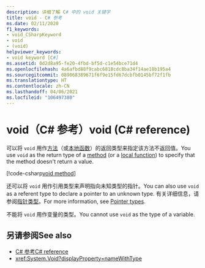 ```yaml
---
description: 详细了解 C# 中的 void 关键字
title: void - C# 参考
ms.date: 02/11/2020
f1_keywords:
- void_CSharpKeyword
- void
- (void)
helpviewer_keywords:
- void keyword [C#]
ms.assetid: 0d2d8a95-fe20-4fbd-bf5d-c1e54bce71d4
ms.openlocfilehash: 4a6afbd88f9cabc6818cdc8ba34f14ae18b195a4
ms.sourcegitcommit: 089068389671f6f9e15fd67dcbfb0145bf72f1fb
ms.translationtype: HT
ms.contentlocale: zh-CN
ms.lasthandoff: 04/06/2021
ms.locfileid: "106497380"
---
```

# <a name="void-c-reference"></a><span data-ttu-id="ea18a-103">void（C# 参考）</span><span class="sxs-lookup"><span data-stu-id="ea18a-103">void (C# reference)</span></span>

<span data-ttu-id="ea18a-104">可以将 `void` 用作[方法](../../programming-guide/classes-and-structs/methods.md)（或[本地函数](../../programming-guide/classes-and-structs/local-functions.md)）的返回类型来指定该方法不返回值。</span><span class="sxs-lookup"><span data-stu-id="ea18a-104">You use `void` as the return type of a [method](../../programming-guide/classes-and-structs/methods.md) (or a [local function](../../programming-guide/classes-and-structs/local-functions.md)) to specify that the method doesn't return a value.</span></span>

[!code-csharp[void method](snippets/shared/VoidType.cs#VoidExample)]

<span data-ttu-id="ea18a-105">还可以将 `void` 用作引用类型来声明指向未知类型的指针。</span><span class="sxs-lookup"><span data-stu-id="ea18a-105">You can also use `void` as a referent type to declare a pointer to an unknown type.</span></span> <span data-ttu-id="ea18a-106">有关详细信息，请参阅[指针类型](../unsafe-code.md#pointer-types)。</span><span class="sxs-lookup"><span data-stu-id="ea18a-106">For more information, see [Pointer types](../unsafe-code.md#pointer-types).</span></span>

<span data-ttu-id="ea18a-107">不能将 `void` 用作变量的类型。</span><span class="sxs-lookup"><span data-stu-id="ea18a-107">You cannot use `void` as the type of a variable.</span></span>

## <a name="see-also"></a><span data-ttu-id="ea18a-108">另请参阅</span><span class="sxs-lookup"><span data-stu-id="ea18a-108">See also</span></span>

- [<span data-ttu-id="ea18a-109">C# 参考</span><span class="sxs-lookup"><span data-stu-id="ea18a-109">C# reference</span></span>](../index.md)
- <xref:System.Void?displayProperty=nameWithType>
